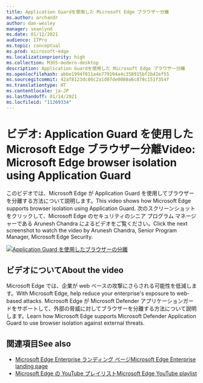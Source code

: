 ```yaml
---
title: Application Guardを使用した Microsoft Edge ブラウザー分離
ms.author: archandr
author: dan-wesley
manager: seanlynd
ms.date: 01/12/2021
audience: ITPro
ms.topic: conceptual
ms.prod: microsoft-edge
ms.localizationpriority: high
ms.collection: M365-modern-desktop
description: Application Guardを使用した Microsoft Edge ブラウザー分離
ms.openlocfilehash: abbe1994f811a4e779104a4c358915bf2b41ef55
ms.sourcegitcommit: 42af8123dc86c2a1d07de0080a6c878c151f354f
ms.translationtype: HT
ms.contentlocale: ja-JP
ms.lasthandoff: 01/14/2021
ms.locfileid: "11269334"
---
```

# <span data-ttu-id="b574e-103">ビデオ: Application Guard を使用した Microsoft Edge ブラウザー分離</span><span class="sxs-lookup"><span data-stu-id="b574e-103">Video: Microsoft Edge browser isolation using Application Guard</span></span>

<span data-ttu-id="b574e-104">このビデオでは、Microsoft Edge が Application Guard を使用してブラウザーを分離する方法について説明します。</span><span class="sxs-lookup"><span data-stu-id="b574e-104">This video shows how Microsoft Edge supports browser isolation using Application Guard.</span></span> <span data-ttu-id="b574e-105">次のスクリーンショットをクリックして、Microsoft Edge のセキュリティのシニア プログラム マネージャーである Arunesh Chandra によるビデオをご覧ください。</span><span class="sxs-lookup"><span data-stu-id="b574e-105">Click the next screenshot to watch the video by Arunesh Chandra, Senior Program Manager, Microsoft Edge Security.</span></span>

[![Application Guard を使用したブラウザーの分離]( media/microsoft-edge-video-security-application-guard/0.png)](http://www.youtube.com/watch?v=zQjaRqNXMqw "Browser isolation using Application Guard")

## <span data-ttu-id="b574e-107">ビデオについて</span><span class="sxs-lookup"><span data-stu-id="b574e-107">About the video</span></span>

<span data-ttu-id="b574e-108">Microsoft Edge では、企業が web ベースの攻撃にさらされる可能性を低減します。</span><span class="sxs-lookup"><span data-stu-id="b574e-108">With Microsoft Edge, help reduce your enterprise's exposure to web-based attacks.</span></span> <span data-ttu-id="b574e-109">Microsoft Edge が Microsoft Defender アプリケーションガードをサポートして、外部の脅威に対してブラウザーを分離する方法について説明します。</span><span class="sxs-lookup"><span data-stu-id="b574e-109">Learn how Microsoft Edge supports Microsoft Defender Application Guard to use browser isolation against external threats.</span></span>

## <span data-ttu-id="b574e-110">関連項目</span><span class="sxs-lookup"><span data-stu-id="b574e-110">See also</span></span>

- [<span data-ttu-id="b574e-111">Microsoft Edge Enterprise ランディング ページ</span><span class="sxs-lookup"><span data-stu-id="b574e-111">Microsoft Edge Enterprise landing page</span></span>](https://aka.ms/EdgeEnterprise)
- [<span data-ttu-id="b574e-112">Microsoft Edge の YouTube プレイリスト</span><span class="sxs-lookup"><span data-stu-id="b574e-112">Microsoft Edge YouTube playlist</span></span>](https://www.youtube.com/playlist?list=PLXtHYVsvn_b-uXh1tMeYpT-0iD8tD3tFy)